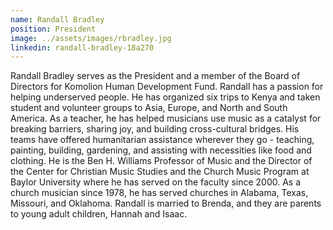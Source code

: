 ```yaml
---
name: Randall Bradley
position: President
image: ../assets/images/rbradley.jpg
linkedin: randall-bradley-18a270
---
```

Randall Bradley serves as the President and a member of the Board of
Directors for Komolion Human Development Fund. Randall has a passion
for helping underserved people. He has organized six trips to Kenya and
taken student and volunteer groups to Asia, Europe, and North and South
America. As a teacher, he has helped musicians use music as a catalyst
for breaking barriers, sharing joy, and building cross-cultural bridges.
His teams have offered humanitarian assistance wherever they go -
teaching, painting, building, gardening, and assisting with necessities
like food and clothing. He is the Ben H. Williams Professor of Music and
the Director of the Center for Christian Music Studies and the Church
Music Program at Baylor University where he has served on the faculty
since 2000. As a church musician since 1978, he has served churches in
Alabama, Texas, Missouri, and Oklahoma. Randall is married to Brenda,
and they are parents to young adult children, Hannah and Isaac.
